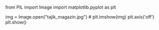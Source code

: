 from PIL import Image
import matplotlib.pyplot as plt

img = Image.open("tajik_magazin.jpg")  #
plt.imshow(img)
plt.axis('off')
plt.show()
